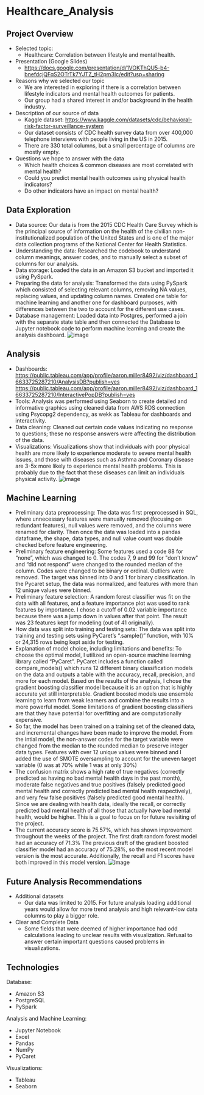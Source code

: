 # Healthcare_Analysis

## Project Overview
- Selected topic:
  - Healthcare: Correlation between lifestyle and mental health. 
- Presentation (Google Slides)
  - https://docs.google.com/presentation/d/1VOKThQU5-b4-bnefdcjQFqS2OTrTk7YJTZ_tH2pm3Ic/edit?usp=sharing
- Reasons why we selected our topic
  - We are interested in exploring if there is a correlation between lifestyle indicators and mental health outcomes for patients.
  - Our group had a shared interest in and/or background in the health industry.
- Description of our source of data
  - Kaggle dataset: https://www.kaggle.com/datasets/cdc/behavioral-risk-factor-surveillance-system
  - Our dataset consists of CDC health survey data from over 400,000 telephone interviews with people living in the US in 2015.
  - There are 330 total columns, but a small percentage of columns are mostly empty.
- Questions we hope to answer with the data
  - Which health choices & common diseases are most correlated with mental health?
  - Could you predict mental health outcomes using physical health indicators?
  - Do other indicators have an impact on mental health?

## Data Exploration
- Data source: Our data is from the 2015 CDC Health Care Survey which is the principal source of information on the health of the civilian non-institutionalized population of the United States and is one of the major data collection programs of the National Center for Health Statistics.
- Understanding the data: Researched the codebook to understand column meanings, answer codes, and to manually select a subset of columns for our analysis.
- Data storage: Loaded the data in an Amazon S3 bucket and imported it using PySpark.
- Preparing the data for analysis: Transformed the data using PySpark which consisted of selecting relevant columns, removing NA values, replacing values, and updating column names. Created one table for machine learning and another one for dashboard purposes, with differences between the two to account for the different use cases.
- Database management: Loaded data into Postgres, performed a join with the separate state table and then connected the Database to Jupyter notebook code to perform machine learning and create the analysis dashboard.
![image](https://user-images.githubusercontent.com/102445183/189580523-8b88d930-e244-4941-b548-054bbaac7ada.png)

## Analysis
- Dashboards: https://public.tableau.com/app/profile/aaron.miller8492/viz/dashboard_16633725287210/AnalysisDB?publish=yes
              https://public.tableau.com/app/profile/aaron.miller8492/viz/dashboard_16633725287210/InteractivePopDB?publish=yes
- Tools: Analysis was performed using Seaborn to create detailed and informative graphics using cleaned data from AWS RDS connection using Psycopg2 dependency, as wekk as Tableau for dashboards and interactivity.
- Data cleaning: Cleaned out certain code values indicating no response to questions; these no response answers were affecting the distribution of the data.
- Visualizations: Visualizations show that individuals with poor physical health are more likely to experience moderate to severe mental health issues, and those with diseases such as Asthma and Coronary disease are 3-5x more likely to experience mental health problems. This is probably due to the fact that these diseases can limit an individuals physical activity.
![image](https://user-images.githubusercontent.com/102445183/189580384-c6488861-1077-4457-9e22-bed8ccc1d13d.png)

## Machine Learning
- Preliminary data preprocessing: The data was first preprocessed in SQL, where unnecessary features were manually removed (focusing on redundant features), null values were removed, and the columns were renamed for clarity. Then once the data was loaded into a pandas dataframe, the shape, data types, and null value count was double checked before feature engineering.
- Preliminary feature engineering: Some features used a code 88 for “none”, which was changed to 0. The codes 7, 9 and 99 for "don't know" and “did not respond” were changed to the rounded median of the column. Codes were changed to be binary or ordinal. Outliers were removed. The target was binned into 0 and 1 for binary classification. In the Pycaret setup, the data was normalized, and features with more than 12 unique values were binned.
- Preliminary feature selection: A random forest classifier was fit on the data with all features, and a feature importance plot was used to rank features by importance. I chose a cutoff of 0.02 variable importance because there was a jump down in values after that point. The result was 23 features kept for modeling (out of 41 originally).
- How data was split into training and testing sets: The data was split into training and testing sets using PyCaret’s “.sample()” function, with 10% or 24,315 rows being kept aside for testing.
- Explanation of model choice, including limitations and benefits: To choose the optimal model, I utilized an open-source machine learning library called “PyCaret”. PyCaret includes a function called compare_models() which runs 12 different binary classification models on the data and outputs a table with the accuracy, recall, precision, and more for each model. Based on the results of the analysis, I chose the gradient boosting classifier model because it is an option that is highly accurate yet still interpretable. Gradient boosted models use ensemble learning to learn from weak learners and combine the results into a more powerful model. Some limitations of gradient boosting classifiers are that they have potential for overfitting and are computationally expensive.
- So far, the model has been trained on a training set of the cleaned data, and incremental changes have been made to improve the model. From the intial model, the non-answer codes for the target variable were changed from the median to the rounded median to preserve integer data types. Features with over 12 unique values were binned and I added the use of SMOTE oversampling to account for the uneven target variable (0 was at 70% while 1 was at only 30%)
- The confusion matrix shows a high rate of true negatives (correctly predicted as having no bad mental health days in the past month), moderate false negatives and true positives (falsely predicted good mental health and correctly predicted bad mental health respectively), and very few false positives (falsely predicted good mental health). Since we are dealing with health data, ideally the recall, or correctly predicted bad mental health of all those that actually have bad mental health, would be higher. This is a goal to focus on for future revisiting of the project.
- The current accuracy score is 75.57%, which has shown improvement throughout the weeks of the project. The first draft random forest model had an accuracy of 71.3% The previous draft of the gradient boosted classifier model had an accuracy of 75.28%, so the most recent model version is the most accurate. Additionally, the recall and F1 scores have both improved in this model version.
![image](https://user-images.githubusercontent.com/102445183/189580442-083ab209-1b7e-4559-89ef-c6c0f54f5b26.png)

## Future Analysis Recommendations
- Additional datasets
  - Our data was limited to 2015. For future analysis loading additional years would allow for more trend analysis and high relevant-low data columns to play a bigger role.
- Clear and Complete Data
  - Some fields that were deemed of higher importance had odd calculations leading to unclear results with visualization. Refusal to answer certain important questions caused problems in visualizations.

## Technologies
Database:
- Amazon S3
- PostgreSQL
- PySpark

Analysis and Machine Learning:
- Jupyter Notebook
- Excel
- Pandas
- NumPy
- PyCaret

Visualizations:
- Tableau
- Seaborn
